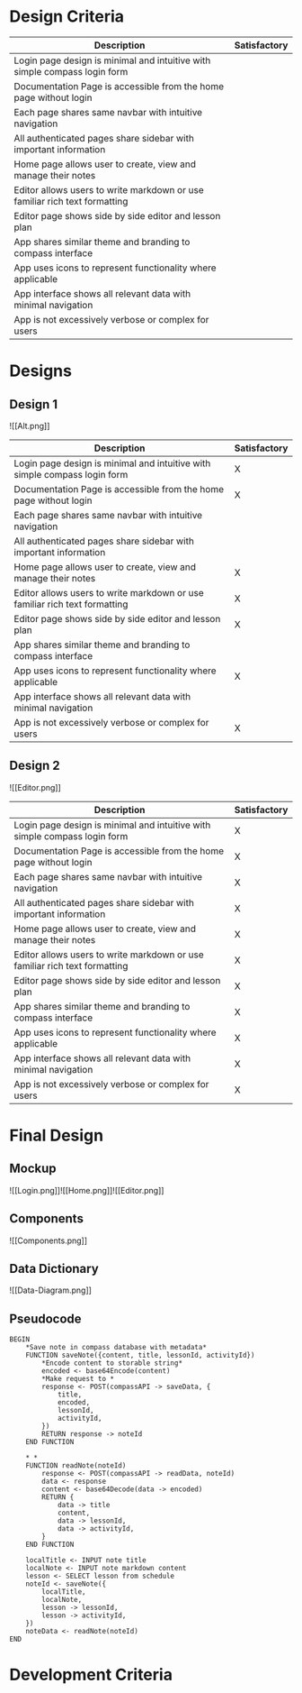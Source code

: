 # Design Criteria
| Description                                                                | Satisfactory |
| -------------------------------------------------------------------------- | ------------ |
| Login page design is minimal and intuitive with simple compass login form  |              |
| Documentation Page is accessible from the home page without login          |              |
| Each page shares same navbar with intuitive navigation                     |              |
| All authenticated pages share sidebar with important information           |              |
| Home page allows user to create, view and manage their notes               |              |
| Editor allows users to write markdown or use familiar rich text formatting |              |
| Editor page shows side by side editor and lesson plan                      |              |
| App shares similar theme and branding to compass interface                 |              |
| App uses icons to represent functionality where applicable                 |              |
| App interface shows all relevant data with minimal navigation              |              |
| App is not excessively verbose or complex for users                        |              |
# Designs
## Design 1
![[Alt.png]]

| Description                                                                | Satisfactory |
| -------------------------------------------------------------------------- | ------------ |
| Login page design is minimal and intuitive with simple compass login form  | X            |
| Documentation Page is accessible from the home page without login          | X            |
| Each page shares same navbar with intuitive navigation                     |              |
| All authenticated pages share sidebar with important information           |              |
| Home page allows user to create, view and manage their notes               | X            |
| Editor allows users to write markdown or use familiar rich text formatting | X            |
| Editor page shows side by side editor and lesson plan                      | X            |
| App shares similar theme and branding to compass interface                 |              |
| App uses icons to represent functionality where applicable                 | X            |
| App interface shows all relevant data with minimal navigation              |              |
| App is not excessively verbose or complex for users                        | X            |

## Design 2
![[Editor.png]]

| Description                                                                | Satisfactory |
| -------------------------------------------------------------------------- | ------------ |
| Login page design is minimal and intuitive with simple compass login form  | X            |
| Documentation Page is accessible from the home page without login          | X            |
| Each page shares same navbar with intuitive navigation                     | X            |
| All authenticated pages share sidebar with important information           | X            |
| Home page allows user to create, view and manage their notes               | X            |
| Editor allows users to write markdown or use familiar rich text formatting | X            |
| Editor page shows side by side editor and lesson plan                      | X            |
| App shares similar theme and branding to compass interface                 | X            |
| App uses icons to represent functionality where applicable                 | X            |
| App interface shows all relevant data with minimal navigation              | X            |
| App is not excessively verbose or complex for users                        | X            |
# Final Design
## Mockup
![[Login.png]]![[Home.png]]![[Editor.png]]
## Components
![[Components.png]]
## Data Dictionary
![[Data-Diagram.png]]
## Pseudocode
```
BEGIN
	*Save note in compass database with metadata*
	FUNCTION saveNote({content, title, lessonId, activityId})
		*Encode content to storable string*
		encoded <- base64Encode(content)
		*Make request to *
		response <- POST(compassAPI -> saveData, {
			title,
			encoded,
			lessonId,
			activityId,
		})
		RETURN response -> noteId
	END FUNCTION

	* *
	FUNCTION readNote(noteId)
		response <- POST(compassAPI -> readData, noteId)
		data <- response
		content <- base64Decode(data -> encoded)
		RETURN {
			data -> title
			content,
			data -> lessonId,
			data -> activityId,
		}
	END FUNCTION

	localTitle <- INPUT note title
	localNote <- INPUT note markdown content
	lesson <- SELECT lesson from schedule
	noteId <- saveNote({
		localTitle,
		localNote,
		lesson -> lessonId,
		lesson -> activityId,
	})
	noteData <- readNote(noteId)
END
```

# Development Criteria
